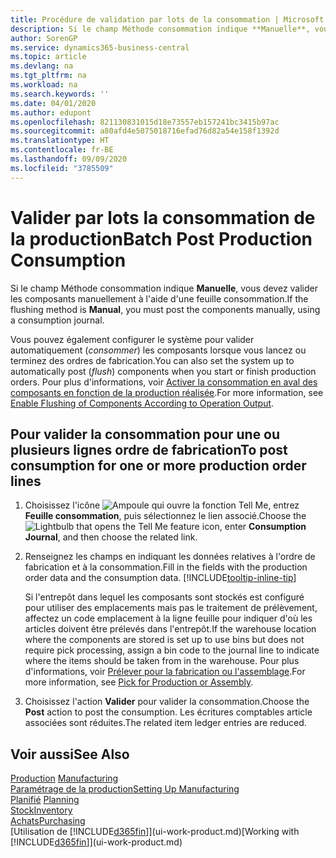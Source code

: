 ```yaml
---
title: Procédure de validation par lots de la consommation | Microsoft Docs
description: Si le champ Méthode consommation indique **Manuelle**, vous devez valider les composants manuellement à l'aide d'une feuille consommation.
author: SorenGP
ms.service: dynamics365-business-central
ms.topic: article
ms.devlang: na
ms.tgt_pltfrm: na
ms.workload: na
ms.search.keywords: ''
ms.date: 04/01/2020
ms.author: edupont
ms.openlocfilehash: 821130831015d18e73557eb157241bc3415b97ac
ms.sourcegitcommit: a80afd4e5075018716efad76d82a54e158f1392d
ms.translationtype: HT
ms.contentlocale: fr-BE
ms.lasthandoff: 09/09/2020
ms.locfileid: "3785509"
---
```

# <a name="batch-post-production-consumption"></a><span data-ttu-id="de9d0-103">Valider par lots la consommation de la production</span><span class="sxs-lookup"><span data-stu-id="de9d0-103">Batch Post Production Consumption</span></span>
<span data-ttu-id="de9d0-104">Si le champ Méthode consommation indique **Manuelle**, vous devez valider les composants manuellement à l'aide d'une feuille consommation.</span><span class="sxs-lookup"><span data-stu-id="de9d0-104">If the flushing method is **Manual**, you must post the components manually, using a consumption journal.</span></span>

<span data-ttu-id="de9d0-105">Vous pouvez également configurer le système pour valider automatiquement (*consommer*) les composants lorsque vous lancez ou terminez des ordres de fabrication.</span><span class="sxs-lookup"><span data-stu-id="de9d0-105">You can also set the system up to automatically post (*flush*) components when you start or finish production orders.</span></span> <span data-ttu-id="de9d0-106">Pour plus d'informations, voir [Activer la consommation en aval des composants en fonction de la production réalisée](production-how-to-flush-components-according-to-operation-output.md).</span><span class="sxs-lookup"><span data-stu-id="de9d0-106">For more information, see [Enable Flushing of Components According to Operation Output](production-how-to-flush-components-according-to-operation-output.md).</span></span>

## <a name="to-post-consumption-for-one-or-more-production-order-lines"></a><span data-ttu-id="de9d0-107">Pour valider la consommation pour une ou plusieurs lignes ordre de fabrication</span><span class="sxs-lookup"><span data-stu-id="de9d0-107">To post consumption for one or more production order lines</span></span>  
1.  <span data-ttu-id="de9d0-108">Choisissez l'icône ![Ampoule qui ouvre la fonction Tell Me](media/ui-search/search_small.png "Dites-moi ce que vous voulez faire"), entrez **Feuille consommation**, puis sélectionnez le lien associé.</span><span class="sxs-lookup"><span data-stu-id="de9d0-108">Choose the ![Lightbulb that opens the Tell Me feature](media/ui-search/search_small.png "Tell me what you want to do") icon, enter **Consumption Journal**, and then choose the related link.</span></span>  
2.  <span data-ttu-id="de9d0-109">Renseignez les champs en indiquant les données relatives à l'ordre de fabrication et à la consommation.</span><span class="sxs-lookup"><span data-stu-id="de9d0-109">Fill in the fields with the production order data and the consumption data.</span></span> [!INCLUDE[tooltip-inline-tip](includes/tooltip-inline-tip_md.md)]  

    <span data-ttu-id="de9d0-110">Si l'entrepôt dans lequel les composants sont stockés est configuré pour utiliser des emplacements mais pas le traitement de prélèvement, affectez un code emplacement à la ligne feuille pour indiquer d'où les articles doivent être prélevés dans l'entrepôt.</span><span class="sxs-lookup"><span data-stu-id="de9d0-110">If the warehouse location where the components are stored is set up to use bins but does not require pick processing, assign a bin code to the journal line to indicate where the items should be taken from in the warehouse.</span></span> <span data-ttu-id="de9d0-111">Pour plus d'informations, voir [Prélever pour la fabrication ou l'assemblage](warehouse-how-to-pick-for-production.md).</span><span class="sxs-lookup"><span data-stu-id="de9d0-111">For more information, see [Pick for Production or Assembly](warehouse-how-to-pick-for-production.md).</span></span>  
3.  <span data-ttu-id="de9d0-112">Choisissez l'action **Valider** pour valider la consommation.</span><span class="sxs-lookup"><span data-stu-id="de9d0-112">Choose the **Post** action to post the consumption.</span></span> <span data-ttu-id="de9d0-113">Les écritures comptables article associées sont réduites.</span><span class="sxs-lookup"><span data-stu-id="de9d0-113">The related item ledger entries are reduced.</span></span>

## <a name="see-also"></a><span data-ttu-id="de9d0-114">Voir aussi</span><span class="sxs-lookup"><span data-stu-id="de9d0-114">See Also</span></span>  
<span data-ttu-id="de9d0-115">[Production](production-manage-manufacturing.md)  </span><span class="sxs-lookup"><span data-stu-id="de9d0-115">[Manufacturing](production-manage-manufacturing.md)  </span></span>  
[<span data-ttu-id="de9d0-116">Paramétrage de la production</span><span class="sxs-lookup"><span data-stu-id="de9d0-116">Setting Up Manufacturing</span></span>](production-configure-production-processes.md)  
<span data-ttu-id="de9d0-117">[Planifié](production-planning.md)    </span><span class="sxs-lookup"><span data-stu-id="de9d0-117">[Planning](production-planning.md)    </span></span>  
[<span data-ttu-id="de9d0-118">Stock</span><span class="sxs-lookup"><span data-stu-id="de9d0-118">Inventory</span></span>](inventory-manage-inventory.md)  
[<span data-ttu-id="de9d0-119">Achats</span><span class="sxs-lookup"><span data-stu-id="de9d0-119">Purchasing</span></span>](purchasing-manage-purchasing.md)  
<span data-ttu-id="de9d0-120">[Utilisation de [!INCLUDE[d365fin](includes/d365fin_md.md)]](ui-work-product.md)</span><span class="sxs-lookup"><span data-stu-id="de9d0-120">[Working with [!INCLUDE[d365fin](includes/d365fin_md.md)]](ui-work-product.md)</span></span>
